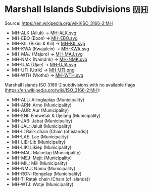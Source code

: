 # Marshall Islands Subdivisions 🇲🇭

Source: https://en.wikipedia.org/wiki/ISO_3166-2:MH

* MH-ALK (Ailuk) -> [MH-ALK.svg](https://github.com/amckenna41/iso3166-flag-icons/blob/main/iso3166-2-icons/MH/MH-ALK.svg)
* MH-EBO (Ebon) -> [MH-EBO.svg](https://github.com/amckenna41/iso3166-flag-icons/blob/main/iso3166-2-icons/MH/MH-EBO.svg)
* MH-KIL (Bikini & Kili) -> [MH-KIL.svg](https://github.com/amckenna41/iso3166-flag-icons/blob/main/iso3166-2-icons/MH/MH-KIL.svg)
* MH-KWA (Kwajalein) -> [MH-KWA.svg](https://github.com/amckenna41/iso3166-flag-icons/blob/main/iso3166-2-icons/MH/MH-KWA.svg)
* MH-MAJ (Majuro) -> [MH-MAJ.svg](https://github.com/amckenna41/iso3166-flag-icons/blob/main/iso3166-2-icons/MH/MH-MAJ.svg)
* MH-NMK (Namdrik) -> [MH-NMK.svg](https://github.com/amckenna41/iso3166-flag-icons/blob/main/iso3166-2-icons/MH/MH-NMK.svg)
* MH-UJA (Ujae) -> [MH-UJA.svg](https://github.com/amckenna41/iso3166-flag-icons/blob/main/iso3166-2-icons/MH/MH-UJA.svg)
* MH-UTI (Utrik) -> [MH-UTI.png](https://github.com/amckenna41/iso3166-flag-icons/blob/main/iso3166-2-icons/MH/MH-UTI.png)
* MH-WTH (Wotho) -> [MH-WTH.svg](https://github.com/amckenna41/iso3166-flag-icons/blob/main/iso3166-2-icons/MH/MH-WTH.svg)

Marshall Islands ISO 3166-2 subdivisions with no available flags (https://en.wikipedia.org/wiki/ISO_3166-2:MH):

* MH-ALL: Ailinglaplap (Municipality)
* MH-ARN: Arno (Municipality)
* MH-AUR: Aur (Municipality)
* MH-ENI: Enewetak & Ujelang (Municipality)
* MH-JAB: Jabat (Municipality)
* MH-JAL: Jaluit (Municipality)
* MH-L: Ralik chain (Chain (of islands))
* MH-LAE: Lae (Municipality)
* MH-LIB: Lib (Municipality)
* MH-LIK: Likiep (Municipality)
* MH-MAL: Maloelap (Municipality)
* MH-MEJ: Mejit (Municipality)
* MH-MIL: Mili (Municipality)
* MH-NMU: Namu (Municipality)
* MH-RON: Rongelap (Municipality)
* MH-T: Ratak chain (Chain (of islands))
* MH-WTJ: Wotje (Municipality)